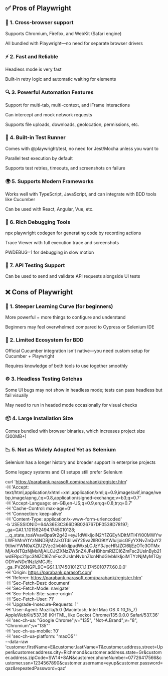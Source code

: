 ## ✅ Pros of Playwright

### 🔄 1. Cross-browser support
Supports Chromium, Firefox, and WebKit (Safari engine)

All bundled with Playwright—no need for separate browser drivers

### ⚡ 2. Fast and Reliable
Headless mode is very fast

Built-in retry logic and automatic waiting for elements

### 🔍 3. Powerful Automation Features
Support for multi-tab, multi-context, and iFrame interactions

Can intercept and mock network requests

Supports file uploads, downloads, geolocation, permissions, etc.

### 🧪 4. Built-in Test Runner
Comes with @playwright/test, no need for Jest/Mocha unless you want to

Parallel test execution by default

Supports test retries, timeouts, and screenshots on failure

### 🌍 5. Supports Modern Frameworks
Works well with TypeScript, JavaScript, and can integrate with BDD tools like Cucumber

Can be used with React, Angular, Vue, etc.

### 📸 6. Rich Debugging Tools
npx playwright codegen for generating code by recording actions

Trace Viewer with full execution trace and screenshots

PWDEBUG=1 for debugging in slow motion

### 🧩 7. API Testing Support
Can be used to send and validate API requests alongside UI tests

## ❌ Cons of Playwright
### 🧱 1. Steeper Learning Curve (for beginners)
More powerful = more things to configure and understand

Beginners may feel overwhelmed compared to Cypress or Selenium IDE

### 🔧 2. Limited Ecosystem for BDD
Official Cucumber integration isn't native—you need custom setup for Cucumber + Playwright

Requires knowledge of both tools to use together smoothly

### ⚙️ 3. Headless Testing Gotchas
Some UI bugs may not show in headless mode; tests can pass headless but fail visually

May need to run in headed mode occasionally for visual checks

### 📦 4. Large Installation Size
Comes bundled with browser binaries, which increases project size (300MB+)

### 📉 5. Not as Widely Adopted Yet as Selenium
Selenium has a longer history and broader support in enterprise projects

Some legacy systems and CI setups still prefer Selenium

curl 'https://parabank.parasoft.com/parabank/register.htm' \
  -H 'Accept: text/html,application/xhtml+xml,application/xml;q=0.9,image/avif,image/webp,image/apng,*/*;q=0.8,application/signed-exchange;v=b3;q=0.7' \
  -H 'Accept-Language: en-GB,en-US;q=0.9,en;q=0.8,tr;q=0.7' \
  -H 'Cache-Control: max-age=0' \
  -H 'Connection: keep-alive' \
  -H 'Content-Type: application/x-www-form-urlencoded' \
  -b 'JSESSIONID=64A36E3C366D9B026767DF0538D78197; _ga=GA1.1.101592494.1745010128; __q_state_toaWvavBpa9r2g42=eyJ1dWlkIjoiN2Y1ZGEyNDItMTI4Yi00MWYwLWFhMmYtYzNiNDBjM2JkOTdiIiwiY29va2llRG9tYWluIjoicGFyYXNvZnQuY29tIiwiYWN0aXZlU2Vzc2lvbklkIjpudWxsLCJzY3JpcHRJZCI6IjEzOTc3OTMxMjAxNTQzNjMxMjAiLCJtZXNzZW5nZXJFeHBhbmRlZCI6ZmFsc2UsInByb21wdERpc21pc3NlZCI6ZmFsc2UsImNvbnZlcnNhdGlvbklkIjoiMTYzNjMyMTQyODYwNDc1NzIzMCJ9; _ga_PV26NGPL9C=GS1.1.1745010127.1.1.1745010777.60.0.0' \
  -H 'Origin: https://parabank.parasoft.com' \
  -H 'Referer: https://parabank.parasoft.com/parabank/register.htm' \
  -H 'Sec-Fetch-Dest: document' \
  -H 'Sec-Fetch-Mode: navigate' \
  -H 'Sec-Fetch-Site: same-origin' \
  -H 'Sec-Fetch-User: ?1' \
  -H 'Upgrade-Insecure-Requests: 1' \
  -H 'User-Agent: Mozilla/5.0 (Macintosh; Intel Mac OS X 10_15_7) AppleWebKit/537.36 (KHTML, like Gecko) Chrome/135.0.0.0 Safari/537.36' \
  -H 'sec-ch-ua: "Google Chrome";v="135", "Not-A.Brand";v="8", "Chromium";v="135"' \
  -H 'sec-ch-ua-mobile: ?0' \
  -H 'sec-ch-ua-platform: "macOS"' \
  --data-raw 'customer.firstName=E&customer.lastName=T&customer.address.street=Upper&customer.address.city=Richmond&customer.address.state=Gr&customer.address.zipCode=SW14+8AN&customer.phoneNumber=07726417566&customer.ssn=1234567890&customer.username=eyup&customer.password=qaz&repeatedPassword=qaz'
